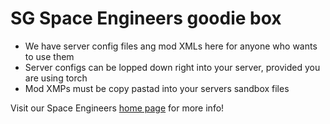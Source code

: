 # SG Space Engineers goodie box

- We have server config files ang mod XMLs here for anyone who wants to use them
- Server configs can be lopped down right into your server, provided you are using torch
- Mod XMPs must be copy pastad into your servers sandbox files

Visit our Space Engineers [home page](https://sghq.org/space-engineers/) for more info!
